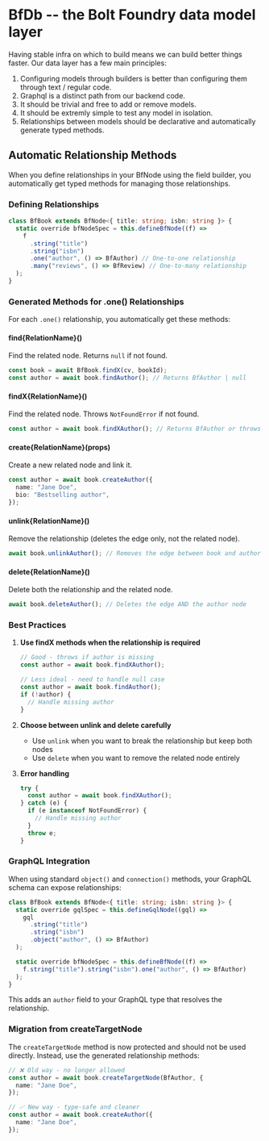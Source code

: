 # BfDb -- the Bolt Foundry data model layer

Having stable infra on which to build means we can build better things faster.
Our data layer has a few main principles:

1. Configuring models through builders is better than configuring them through
   text / regular code.
2. Graphql is a distinct path from our backend code.
3. It should be trivial and free to add or remove models.
4. It should be extremly simple to test any model in isolation.
5. Relationships between models should be declarative and automatically generate
   typed methods.

## Automatic Relationship Methods

When you define relationships in your BfNode using the field builder, you
automatically get typed methods for managing those relationships.

### Defining Relationships

```typescript
class BfBook extends BfNode<{ title: string; isbn: string }> {
  static override bfNodeSpec = this.defineBfNode((f) =>
    f
      .string("title")
      .string("isbn")
      .one("author", () => BfAuthor) // One-to-one relationship
      .many("reviews", () => BfReview) // One-to-many relationship
  );
}
```

### Generated Methods for .one() Relationships

For each `.one()` relationship, you automatically get these methods:

#### find{RelationName}()

Find the related node. Returns `null` if not found.

```typescript
const book = await BfBook.findX(cv, bookId);
const author = await book.findAuthor(); // Returns BfAuthor | null
```

#### findX{RelationName}()

Find the related node. Throws `NotFoundError` if not found.

```typescript
const author = await book.findXAuthor(); // Returns BfAuthor or throws
```

#### create{RelationName}(props)

Create a new related node and link it.

```typescript
const author = await book.createAuthor({
  name: "Jane Doe",
  bio: "Bestselling author",
});
```

#### unlink{RelationName}()

Remove the relationship (deletes the edge only, not the related node).

```typescript
await book.unlinkAuthor(); // Removes the edge between book and author
```

#### delete{RelationName}()

Delete both the relationship and the related node.

```typescript
await book.deleteAuthor(); // Deletes the edge AND the author node
```

### Best Practices

1. **Use findX methods when the relationship is required**
   ```typescript
   // Good - throws if author is missing
   const author = await book.findXAuthor();

   // Less ideal - need to handle null case
   const author = await book.findAuthor();
   if (!author) {
     // Handle missing author
   }
   ```

2. **Choose between unlink and delete carefully**
   - Use `unlink` when you want to break the relationship but keep both nodes
   - Use `delete` when you want to remove the related node entirely

3. **Error handling**
   ```typescript
   try {
     const author = await book.findXAuthor();
   } catch (e) {
     if (e instanceof NotFoundError) {
       // Handle missing author
     }
     throw e;
   }
   ```

### GraphQL Integration

When using standard `object()` and `connection()` methods, your GraphQL schema
can expose relationships:

```typescript
class BfBook extends BfNode<{ title: string; isbn: string }> {
  static override gqlSpec = this.defineGqlNode((gql) =>
    gql
      .string("title")
      .string("isbn")
      .object("author", () => BfAuthor)
  );

  static override bfNodeSpec = this.defineBfNode((f) =>
    f.string("title").string("isbn").one("author", () => BfAuthor)
  );
}
```

This adds an `author` field to your GraphQL type that resolves the relationship.

### Migration from createTargetNode

The `createTargetNode` method is now protected and should not be used directly.
Instead, use the generated relationship methods:

```typescript
// ❌ Old way - no longer allowed
const author = await book.createTargetNode(BfAuthor, {
  name: "Jane Doe",
});

// ✅ New way - type-safe and cleaner
const author = await book.createAuthor({
  name: "Jane Doe",
});
```

